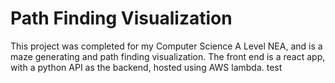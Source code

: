 # Path Finding Visualization
This project was completed for my Computer Science A Level NEA, and is a maze generating and path finding visualization. The front end is a react app, with a python API as the backend, hosted using AWS lambda. test
